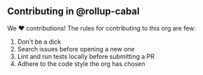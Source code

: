 ## Contributing in @rollup-cabal

We ❤️ contributions! The rules for contributing to this org are few:

1. Don't be a dick
1. Search issues before opening a new one
1. Lint and run tests locally before submitting a PR
1. Adhere to the code style the org has chosen
